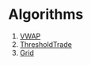 # Algorithms
1. [VWAP](./01-VWAP.md)
2. [ThresholdTrade](./02-ThresholdTrade.md)
3. [Grid](./03-Grid.md)
